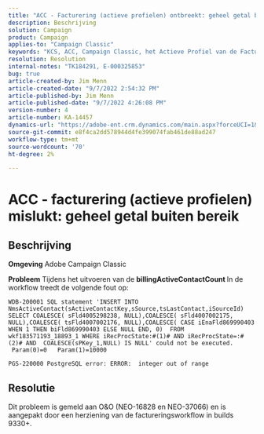 ```yaml
---
title: "ACC - Facturering (actieve profielen) ontbreekt: geheel getal buiten bereik"
description: Beschrijving
solution: Campaign
product: Campaign
applies-to: "Campaign Classic"
keywords: "KCS, ACC, Campaign Classic, het Actieve Profiel van de Facturering, Geheel, uit waaier"
resolution: Resolution
internal-notes: "TK184291, E-000325853"
bug: true
article-created-by: Jim Menn
article-created-date: "9/7/2022 2:54:32 PM"
article-published-by: Jim Menn
article-published-date: "9/7/2022 4:26:08 PM"
version-number: 4
article-number: KA-14457
dynamics-url: "https://adobe-ent.crm.dynamics.com/main.aspx?forceUCI=1&pagetype=entityrecord&etn=knowledgearticle&id=4147fbf5-bc2e-ed11-9db1-0022480866ad"
source-git-commit: e8f4ca2dd578944d4fe399074fab461de88ad247
workflow-type: tm+mt
source-wordcount: '70'
ht-degree: 2%

---
```


# ACC - facturering (actieve profielen) mislukt: geheel getal buiten bereik

## Beschrijving


<b>Omgeving</b>
Adobe Campaign Classic

<b>Probleem</b>
Tijdens het uitvoeren van de <b>billingActiveContactCount </b>In de workflow treedt de volgende fout op:


```
WDB-200001 SQL statement 'INSERT INTO NmsActiveContact(sActiveContactKey,sSource,tsLastContact,iSourceId) SELECT COALESCE( sFld4005298238, NULL),COALESCE( sFld4007002175, NULL),COALESCE( tsFld4007002176, NULL),COALESCE( CASE iEnaFld869990403 WHEN 1 THEN biFld869990403 ELSE NULL END, 0)  FROM wkf183571193_18893_1 WHERE iRecProcState:#(1)# AND iRecProcState=:#(2)# AND  COALESCE(sPKey_1,NULL) IS NULL' could not be executed.   Param(0)=0   Param(1)=10000

PGS-220000 PostgreSQL error: ERROR:  integer out of range
```



## Resolutie


Dit probleem is gemeld aan O&amp;O (NEO-16828 en NEO-37066) en is aangepakt door een herziening van de factureringsworkflow in builds 9330+.
